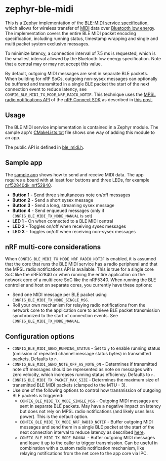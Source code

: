 # zephyr-ble-midi

This is a [Zephyr](https://www.zephyrproject.org/) implementation of the [BLE-MIDI service specification](BLE-MIDI-spec.pdf), which allows for wireless transfer of [MIDI](https://en.wikipedia.org/wiki/MIDI) data over [Bluetooth low energy](https://en.wikipedia.org/wiki/Bluetooth_Low_Energy). The implementation covers the entire BLE MIDI packet encoding specification, including running status, timestamp wrapping and single and multi packet system exclusive messages.

To minimize latency, a connection interval of 7.5 ms is requested, which is the smallest interval allowed by the Bluetooth low energy specification. Note that a central may or may not accept this value. 

By default, outgoing MIDI messages are sent in separate BLE packets. When building for nRF SoCs, outgoing non-sysex messages can optionally be buffered and transmitted in a single BLE packet the start of the next connection event to reduce latency, see `CONFIG_BLE_MIDI_TX_MODE_NRF_RADIO_NOTIF`. This technique uses the [MPSL radio notifications API](https://developer.nordicsemi.com/nRF_Connect_SDK/doc/2.4.3/nrfxlib/mpsl/doc/radio_notification.html) of the [nRF Connect SDK](https://github.com/nrfconnect/sdk-nrf) as described in [this post](https://devzone.nordicsemi.com/nordic/nordic-blog/b/blog/posts/optimizing-ble-midi-with-regards-to-timing-1293631358).

## Usage

The BLE MIDI service implementation is contained in a Zephyr module. The sample app's [CMakeLists.txt](CMakeLists.txt) file shows one way of adding this module to an app.

The public API is defined in [ble_midi.h](ble_midi/include/ble_midi/ble_midi.h).

## Sample app

The [sample app](src/main.c) shows how to send and receive MIDI data. The app requires a board with at least four buttons and three LEDs, for example [nrf52840dk_nrf52840](https://docs.zephyrproject.org/latest/boards/arm/nrf52840dk_nrf52840/doc/index.html).

* __Button 1__ - Send three simultaneous note on/off messages
* __Button 2__ - Send a short sysex message
* __Button 3__ - Send a long, streaming sysex message
* __Button 4__ - Send enqueued messages (only if `CONFIG_BLE_MIDI_TX_MODE_MANUAL` is set)
* __LED 1__ - On when connected to a BLE MIDI central
* __LED 2__ - Toggles on/off when receiving sysex messages
* __LED 3__ - Toggles on/off when receiving non-sysex messages

## nRF multi-core considerations

When `CONFIG_BLE_MIDI_TX_MODE_NRF_RADIO_NOTIF` is enabled, it is assumed that the core that runs the BLE MIDI service has a radio peripheral and that the MPSL radio notifications API is available. This is true for a single core SoC like the nRF52840 or when running the entire application on the network core of a multi core SoC like the nRF5340. When running the BLE controller and host on separate cores, you currently have these options:

* Send one MIDI message per BLE packet using `CONFIG_BLE_MIDI_TX_MODE_SINGLE_MSG`.
* Roll your own mechanism for relaying radio notifications from the network core to the application core to achieve BLE packet transmission synchronized to the start of connection events. See `CONFIG_BLE_MIDI_TX_MODE_MANUAL`.

## Configuration options

* `CONFIG_BLE_MIDI_SEND_RUNNING_STATUS` - Set to `y` to enable running status (omission of repeated channel message status bytes) in transmitted packets. Defaults to `n`.
* `CONFIG_BLE_MIDI_SEND_NOTE_OFF_AS_NOTE_ON` - Determines if transmitted note off messages should be represented as note on messages with zero velocity, which increases running status efficiency. Defaults to `n`.
* `CONFIG_BLE_MIDI_TX_PACKET_MAX_SIZE` - Determines the maximum size of transmitted BLE MIDI packets (clamped to the MTU - 3).
* Use one of the following options to control how transmission of outgoing BLE packets is triggered:
  * `CONFIG_BLE_MIDI_TX_MODE_SINGLE_MSG` - Outgoing MIDI messages are sent in separate BLE packets. May have a negative impact on latency but does not rely on MPSL radio notifications (and likely uses less power). This is the default option.
  * `CONFIG_BLE_MIDI_TX_MODE_NRF_RADIO_NOTIF` - Buffer outgoing MIDI messages and send them in a single BLE packet at the start of the next connection interval to reduce latency as described [here](https://devzone.nordicsemi.com/nordic/nordic-blog/b/blog/posts/optimizing-ble-midi-with-regards-to-timing-1293631358).
  * `CONFIG_BLE_MIDI_TX_MODE_MANUAL` - Buffer outgoing MIDI messages and leave it up to the caller to trigger transmission. Can be useful in combination with a custom radio notification mechanism, like relaying notifications from the net core to the app core via IPC.
